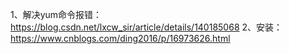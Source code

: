 1、解决yum命令报错：https://blog.csdn.net/lxcw_sir/article/details/140185068
2、安装：https://www.cnblogs.com/ding2016/p/16973626.html
